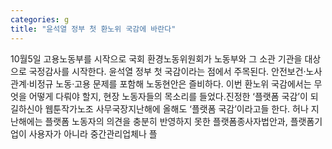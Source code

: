 ```yaml
---
categories: g
title: "윤석열 정부 첫 환노위 국감에 바란다"
---
```

10월5일 고용노동부를 시작으로 국회 환경노동위원회가 노동부와 그 소관 기관을 대상으로 국정감사를 시작한다. 윤석열 정부 첫 국감이라는 점에서 주목된다. 안전보건·노사관계·비정규 노동·고용 문제를 포함해 노동현안은 즐비하다. 이번 환노위 국감에서는 무엇을 어떻게 다뤄야 할지, 현장 노동자들의 목소리를 들었다.진정한 ‘플랫폼 국감’이 되길하신아 웹툰작가노조 사무국장지난해에 올해도 ‘플랫폼 국감’이라고들 한다. 허나 지난해에는 플랫폼 노동자의 의견을 충분히 반영하지 못한 플랫폼종사자법안과, 플랫폼기업이 사용자가 아니라 중간관리업체나 플